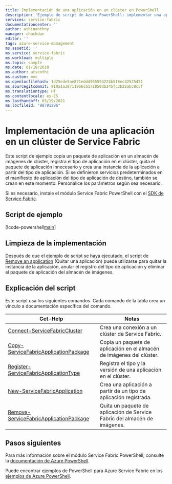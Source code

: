 ```yaml
---
title: Implementación de una aplicación en un clúster en PowerShell
description: 'Ejemplo de script de Azure PowerShell: implementar una aplicación en un clúster de Service Fabric.'
services: service-fabric
documentationcenter: ''
author: athinanthny
manager: chackdan
editor: ''
tags: azure-service-management
ms.assetid: ''
ms.service: service-fabric
ms.workload: multiple
ms.topic: sample
ms.date: 01/18/2018
ms.author: atsenthi
ms.custom: mvc
ms.openlocfilehash: 1d25ede5ae871eddd965594224b518ec42525451
ms.sourcegitcommit: 910a1a38711966cb171050db245fc3b22abc8c5f
ms.translationtype: HT
ms.contentlocale: es-ES
ms.lasthandoff: 03/19/2021
ms.locfileid: "98791296"
---
```

# <a name="deploy-an-application-to-a-service-fabric-cluster"></a>Implementación de una aplicación en un clúster de Service Fabric

Este script de ejemplo copia un paquete de aplicación en un almacén de imágenes de clúster, registra el tipo de aplicación en el clúster, quita el paquete de aplicación innecesario y crea una instancia de la aplicación a partir del tipo de aplicación.  Si se definieron servicios predeterminados en el manifiesto de aplicación del tipo de aplicación de destino, también se crean en este momento. Personalice los parámetros según sea necesario. 

Si es necesario, instale el módulo Service Fabric PowerShell con el [SDK de Service Fabric](../service-fabric-get-started.md). 

## <a name="sample-script"></a>Script de ejemplo

[!code-powershell[main](../../../powershell_scripts/service-fabric/deploy-application/deploy-application.ps1 "Deploy an application to a cluster")]

## <a name="clean-up-deployment"></a>Limpieza de la implementación 

Después de que el ejemplo de script se haya ejecutado, el script de [Remove an application](service-fabric-powershell-remove-application.md) (Quitar una aplicación) puede utilizarse para quitar la instancia de la aplicación, anular el registro del tipo de aplicación y eliminar el paquete de aplicación del almacén de imágenes.

## <a name="script-explanation"></a>Explicación del script

Este script usa los siguientes comandos. Cada comando de la tabla crea un vínculo a documentación específica del comando.

| Get-Help | Notas |
|---|---|
|[Connect-ServiceFabricCluster](/powershell/module/servicefabric/connect-servicefabriccluster)| Crea una conexión a un clúster de Service Fabric. |
|[Copy-ServiceFabricApplicationPackage](/powershell/module/servicefabric/copy-servicefabricapplicationpackage) | Copia un paquete de aplicación en el almacén de imágenes del clúster.  |
|[Register-ServiceFabricApplicationType](/powershell/module/servicefabric/register-servicefabricapplicationtype)| Registra el tipo y la versión de una aplicación en el clúster. |
|[New-ServiceFabricApplication](/powershell/module/servicefabric/new-servicefabricapplication)| Crea una aplicación a partir de un tipo de aplicación registrada. |
| [Remove-ServiceFabricApplicationPackage](/powershell/module/servicefabric/remove-servicefabricapplicationpackage) | Quita un paquete de aplicación de Service Fabric del almacén de imágenes.|

## <a name="next-steps"></a>Pasos siguientes

Para más información sobre el módulo Service Fabric PowerShell, consulte la [documentación de Azure PowerShell](/powershell/azure/service-fabric/overview).

Puede encontrar ejemplos de PowerShell para Azure Service Fabric en los [ejemplos de Azure PowerShell](../service-fabric-powershell-samples.md).
